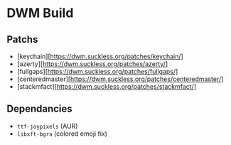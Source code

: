 DWM Build
=========

Patchs
------

- [keychain][https://dwm.suckless.org/patches/keychain/]
- [azerty][https://dwm.suckless.org/patches/azerty/]
- [fullgaps][https://dwm.suckless.org/patches/fullgaps/]
- [centeredmaster][https://dwm.suckless.org/patches/centeredmaster/]
- [stackmfact][https://dwm.suckless.org/patches/stackmfact/]


Dependancies
------------

- `ttf-joypixels` (AUR)
- `libxft-bgra` (colored emoji fix)
